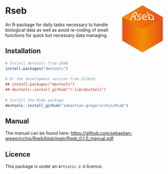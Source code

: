 # Rseb <img src="Rseb_logo.svg" align="right" height = 150/>

An R-package for daily tasks necessary to handle biological data as well as avoid re-coding of small functions for quick but necessary data managing.

## Installation
```r
# Install devtools from CRAN
install.packages("devtools")

# Or the development version from GitHub:
## install.packages("devtools")
## devtools::install_github("r-lib/devtools")

# Install the Rseb package
devtools::install_github("sebastian-gregoricchio/Rseb")
```

## Manual
The manual can be found here: https://github.com/sebastian-gregoricchio/Rseb/blob/main/Rseb_0.1.0_manual.pdf

## Licence
This package is under an `Artistic-2.0` licence.
